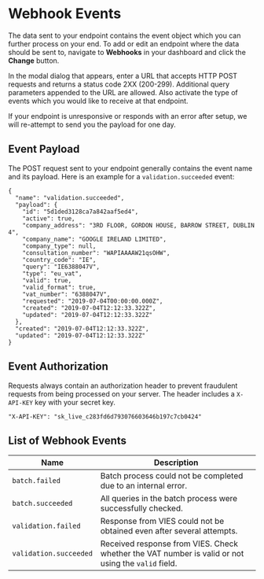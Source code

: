 # Webhook Events

The data sent to your endpoint contains the event object which you can further process on your end. To add or edit an endpoint where the data should be sent to, navigate to **Webhooks** in your dashboard and click the **Change** button.

In the modal dialog that appears, enter a URL that accepts HTTP POST requests and returns a status code 2XX (200-299). Additional query parameters appended to the URL are allowed. Also activate the type of events which you would like to receive at that endpoint.

If your endpoint is unresponsive or responds with an error after setup, we will re-attempt to send you the payload for one day.

## Event Payload

The POST request sent to your endpoint generally contains the event name and its payload. Here is an example for a `validation.succeeded` event:

```
{
  "name": "validation.succeeded",
  "payload": {
    "id": "5d1ded3128ca7a842aaf5ed4",
    "active": true,
    "company_address": "3RD FLOOR, GORDON HOUSE, BARROW STREET, DUBLIN 4",
    "company_name": "GOOGLE IRELAND LIMITED",
    "company_type": null,
    "consultation_number": "WAPIAAAAW21qsOHW",
    "country_code": "IE",
    "query": "IE6388047V",
    "type": "eu_vat",
    "valid": true,
    "valid_format": true,
    "vat_number": "6388047V",
    "requested": "2019-07-04T00:00:00.000Z",
    "created": "2019-07-04T12:12:33.322Z",
    "updated": "2019-07-04T12:12:33.322Z"
  },
  "created": "2019-07-04T12:12:33.322Z",
  "updated": "2019-07-04T12:12:33.322Z"
}
```

## Event Authorization

Requests always contain an authorization header to prevent fraudulent requests from being processed on your server. The header includes a `X-API-KEY` key with your secret key.

```
"X-API-KEY": "sk_live_c283fd6d793076603646b197c7cb0424"
```

## List of Webhook Events

| Name | Description |
| --- | --- |
| `batch.failed` | Batch process could not be completed due to an internal error. |
| `batch.succeeded` | All queries in the batch process were successfully checked. |
| `validation.failed` | Response from VIES could not be obtained even after several attempts. |
| `validation.succeeded` | Received response from VIES. Check whether the VAT number is valid or not using the `valid` field. |
